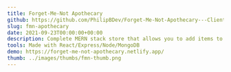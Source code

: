 ```yaml
---
title: Forget-Me-Not Apothecary
github: https://github.com/PhilipBDev/Forget-Me-Not-Apothecary---Client
slug: fmn-apothecary
date: 2021-09-23T00:00:00+00:00
description: Complete MERN stack store that allows you to add items to a cart, checkout through PayPal Sandbox's mock payment processor, and log in to get discounted prices.
tools: Made with React/Express/Node/MongoDB
demo: https://forget-me-not-apothecary.netlify.app/
thumb: ../images/thumbs/fmn-thumb.png
---
```

